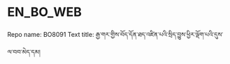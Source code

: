 # EN_BO_WEB
Repo name: BO8091
Text title: རྒྱ་གར་གྱིས་བོད་དོན་ཐད་འཛིན་པའི་སྲིད་བྱུས་ཕྱིར་ལྡོག་པའི་དུས་ལ་བབ་མེད་དམ།